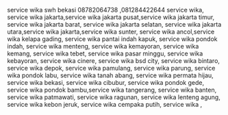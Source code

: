 service wika swh bekasi 08782064738 ,081284422644 service wika, service wika jakarta,service wika jakarta pusat,service wika jakarta timur, service wika jakarta barat, service wika jakarta selatan, service wika jakarta utara,service wika jakarta,service wika sunter, service wika ancol,service wika kelapa gading, service wika pantai indah kapuk, service wika pondok indah, service wika menteng, service wika kemayoran, service wika kemang, service wika tebet, service wika pasar minggu, service wika kebayoran, service wika cinere, service wika bsd city, service wika bintaro, service wika depok, service wika pamulang, service wika parung, service wika pondok labu, service wika tanah abang, service wika permata hijau, service wika bekasi, service wika cibubur, service wika pondok gede, service wika pondok bambu,service wika tangerang, service wika banten, service wika patmawati, service wika ragunan, service wika lenteng agung, service wika kebon jeruk, service wika cempaka putih, service wika ,